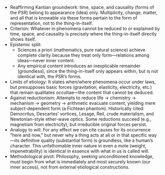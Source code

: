 - Reaffirming Kantian groundwork: time, space, and causality (forms of the PSR) belong to appearance (idea) only. Multiplicity, change, matter, and all that is knowable via these forms pertain to the form of representation, not to the thing-in-itself.
- Criterion: Whatever in phenomena cannot be reduced to or explained by time, space, and causality is precisely where the thing-in-itself directly shows itself.
- Epistemic split:
  - Sciences a priori (mathematics, pure natural science) achieve complete clarity because they treat only form—relations among ideas—never inner content.
  - Any empirical content introduces an inexplicable remainder (groundless), since the thing-in-itself only appears within, but is not identical with, the PSR’s forms.
- Limits of etiology: It states when/where phenomena occur under laws, but presupposes basic forces (gravitation, elasticity, electricity, etc.) that remain qualitates occultae—the content that cannot be deduced.
- Against reductionism: Attempts to reduce life → chemistry → mechanism → geometry → arithmetic evacuate content, yielding mere subject-dependent form (a Fichtean phantom). Historically cited: Democritus, Descartes’ vortices, Lesage, Reil, crude materialism, and Newtonian-style ether-wave optics. Some reductions succeed (e.g., magnetism from electricity), but irreducible original forces persist.
- Analogy to will: For any effect we can cite causes for its occurrence “here and now,” but never why a thing acts at all or in that specific way—its definitive quality (substantial form) is groundless, like a human’s character. This unfathomable inner nature in even a mote (weight, impenetrability) is identical in essence with what in us is called will.
- Methodological pivot: Philosophy, seeking unconditioned knowledge, must begin from what is immediately and most securely known (our inner access), not from external etiological constructions.